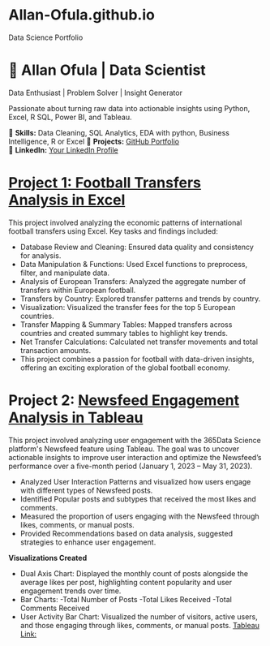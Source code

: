 # Allan-Ofula.github.io
Data Science Portfolio

# 🚀 Allan Ofula | Data Scientist

Data Enthusiast | Problem Solver | Insight Generator

Passionate about turning raw data into actionable insights using Python, Excel, R SQL, Power BI, and Tableau.

🔹 **Skills:** Data Cleaning, SQL Analytics, EDA with python, Business Intelligence, R or Excel
🔹 **Projects:** [GitHub Portfolio](https://github.com/Allan-Ofula?tab=repositories)  
🔹 **LinkedIn:** [Your LinkedIn Profile](https://www.linkedin.com/in/allan-ofula-b2804911b/)  

# [Project 1: Football Transfers Analysis in Excel](https://github.com/Allan-Ofula/Football-Transfers-Analysis-in-Excel) 
This project involved analyzing the economic patterns of international football transfers using Excel. Key tasks and findings included:

- Database Review and Cleaning: Ensured data quality and consistency for analysis.
- Data Manipulation & Functions: Used Excel functions to preprocess, filter, and manipulate data.
- Analysis of European Transfers: Analyzed the aggregate number of transfers within European football.
- Transfers by Country: Explored transfer patterns and trends by country.
- Visualization: Visualized the transfer fees for the top 5 European countries.
- Transfer Mapping & Summary Tables: Mapped transfers across countries and created summary tables to highlight key trends.
- Net Transfer Calculations: Calculated net transfer movements and total transaction amounts.
- This project combines a passion for football with data-driven insights, offering an exciting exploration of the global football economy.

# Project 2: [Newsfeed Engagement Analysis in Tableau](https://github.com/Allan-Ofula/Newsfeed-Engagement-Analysis-in-Tableau-Project)
This project involved analyzing user engagement with the 365Data Science platform's Newsfeed feature using Tableau. The goal was to uncover actionable insights to improve user interaction and optimize the Newsfeed’s performance over a five-month period (January 1, 2023 – May 31, 2023).

- Analyzed User Interaction Patterns and visualized how users engage with different types of Newsfeed posts.
- Identified Popular posts and subtypes that received the most likes and comments.
- Measured the proportion of users engaging with the Newsfeed through likes, comments, or manual posts.
- Provided Recommendations based on data analysis, suggested strategies to enhance user engagement.

**Visualizations Created**
- Dual Axis Chart: Displayed the monthly count of posts alongside the average likes per post, highlighting content popularity and user engagement trends over time.
- Bar Charts:
-Total Number of Posts
-Total Likes Received
-Total Comments Received
- User Activity Bar Chart: Visualized the number of visitors, active users, and those engaging through likes, comments, or manual posts.
[Tableau Link:](https://public.tableau.com/app/profile/allan.ofula/viz/NewsfeedAnalysisDashboard_17394671683270/NewsfeedAnalysisDashboard)
